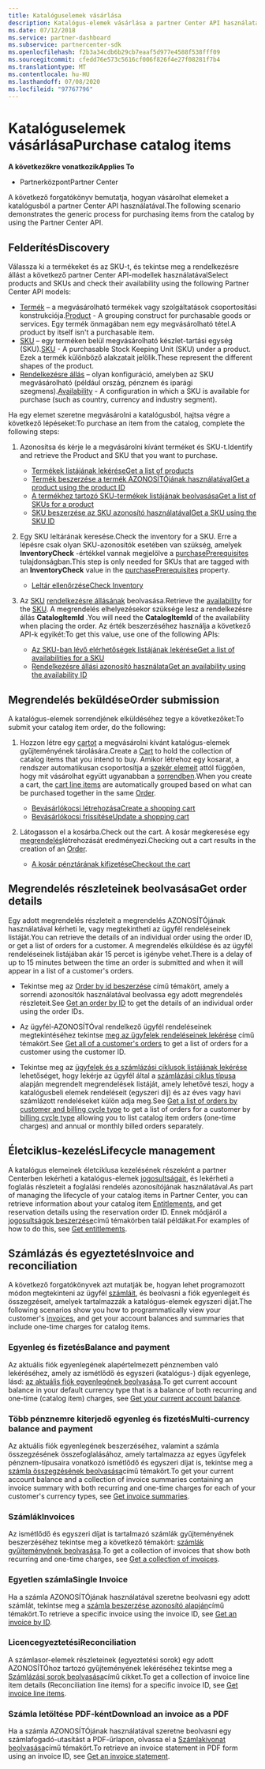 ```yaml
---
title: Katalóguselemek vásárlása
description: Katalógus-elemek vásárlása a partner Center API használatával.
ms.date: 07/12/2018
ms.service: partner-dashboard
ms.subservice: partnercenter-sdk
ms.openlocfilehash: f2b3a34cdb6b29cb7eaaf5d977e4588f538fff09
ms.sourcegitcommit: cfedd76e573c5616cf006f826f4e27f08281f7b4
ms.translationtype: MT
ms.contentlocale: hu-HU
ms.lasthandoff: 07/08/2020
ms.locfileid: "97767796"
---
```

# <a name="purchase-catalog-items"></a><span data-ttu-id="ac0c9-103">Katalóguselemek vásárlása</span><span class="sxs-lookup"><span data-stu-id="ac0c9-103">Purchase catalog items</span></span>

<span data-ttu-id="ac0c9-104">**A következőkre vonatkozik**</span><span class="sxs-lookup"><span data-stu-id="ac0c9-104">**Applies To**</span></span>

- <span data-ttu-id="ac0c9-105">Partnerközpont</span><span class="sxs-lookup"><span data-stu-id="ac0c9-105">Partner Center</span></span>

<span data-ttu-id="ac0c9-106">A következő forgatókönyv bemutatja, hogyan vásárolhat elemeket a katalógusból a partner Center API használatával.</span><span class="sxs-lookup"><span data-stu-id="ac0c9-106">The following scenario demonstrates the generic process for purchasing items from the catalog by using the Partner Center API.</span></span>

## <a name="discovery"></a><span data-ttu-id="ac0c9-107">Felderítés</span><span class="sxs-lookup"><span data-stu-id="ac0c9-107">Discovery</span></span>

<span data-ttu-id="ac0c9-108">Válassza ki a termékeket és az SKU-t, és tekintse meg a rendelkezésre állást a következő partner Center API-modellek használatával</span><span class="sxs-lookup"><span data-stu-id="ac0c9-108">Select products and SKUs and check their availability using the following Partner Center API models:</span></span>

- <span data-ttu-id="ac0c9-109">[Termék](product-resources.md#product) – a megvásárolható termékek vagy szolgáltatások csoportosítási konstrukciója.</span><span class="sxs-lookup"><span data-stu-id="ac0c9-109">[Product](product-resources.md#product) - A grouping construct for purchasable goods or services.</span></span> <span data-ttu-id="ac0c9-110">Egy termék önmagában nem egy megvásárolható tétel.</span><span class="sxs-lookup"><span data-stu-id="ac0c9-110">A product by itself isn't a purchasable item.</span></span>
- <span data-ttu-id="ac0c9-111">[SKU](product-resources.md#sku) – egy terméken belül megvásárolható készlet-tartási egység (SKU).</span><span class="sxs-lookup"><span data-stu-id="ac0c9-111">[SKU](product-resources.md#sku) - A purchasable Stock Keeping Unit (SKU) under a product.</span></span> <span data-ttu-id="ac0c9-112">Ezek a termék különböző alakzatait jelölik.</span><span class="sxs-lookup"><span data-stu-id="ac0c9-112">These represent the different shapes of the product.</span></span>
- <span data-ttu-id="ac0c9-113">[Rendelkezésre állás](product-resources.md#availability) – olyan konfiguráció, amelyben az SKU megvásárolható (például ország, pénznem és iparági szegmens).</span><span class="sxs-lookup"><span data-stu-id="ac0c9-113">[Availability](product-resources.md#availability) - A configuration in which a SKU is available for purchase (such as country, currency and industry segment).</span></span>

<span data-ttu-id="ac0c9-114">Ha egy elemet szeretne megvásárolni a katalógusból, hajtsa végre a következő lépéseket:</span><span class="sxs-lookup"><span data-stu-id="ac0c9-114">To purchase an item from the catalog, complete the following steps:</span></span>

1. <span data-ttu-id="ac0c9-115">Azonosítsa és kérje le a megvásárolni kívánt terméket és SKU-t.</span><span class="sxs-lookup"><span data-stu-id="ac0c9-115">Identify and retrieve the Product and SKU that you want to purchase.</span></span>

   - [<span data-ttu-id="ac0c9-116">Termékek listájának lekérése</span><span class="sxs-lookup"><span data-stu-id="ac0c9-116">Get a list of products</span></span>](get-a-list-of-products.md)
   - [<span data-ttu-id="ac0c9-117">Termék beszerzése a termék AZONOSÍTÓjának használatával</span><span class="sxs-lookup"><span data-stu-id="ac0c9-117">Get a product using the product ID</span></span>](get-a-product-by-id.md)
   - [<span data-ttu-id="ac0c9-118">A termékhez tartozó SKU-termékek listájának beolvasása</span><span class="sxs-lookup"><span data-stu-id="ac0c9-118">Get a list of SKUs for a product</span></span>](get-a-list-of-skus-for-a-product.md)
   - [<span data-ttu-id="ac0c9-119">SKU beszerzése az SKU azonosító használatával</span><span class="sxs-lookup"><span data-stu-id="ac0c9-119">Get a SKU using the SKU ID</span></span>](get-a-sku-by-id.md)

2. <span data-ttu-id="ac0c9-120">Egy SKU leltárának keresése.</span><span class="sxs-lookup"><span data-stu-id="ac0c9-120">Check the inventory for a SKU.</span></span> <span data-ttu-id="ac0c9-121">Erre a lépésre csak olyan SKU-azonosítók esetében van szükség, amelyek **InventoryCheck** -értékkel vannak megjelölve a [purchasePrerequisites](product-resources.md#sku) tulajdonságban.</span><span class="sxs-lookup"><span data-stu-id="ac0c9-121">This step is only needed for SKUs that are tagged with an **InventoryCheck** value in the [purchasePrerequisites](product-resources.md#sku) property.</span></span>

   - [<span data-ttu-id="ac0c9-122">Leltár ellenőrzése</span><span class="sxs-lookup"><span data-stu-id="ac0c9-122">Check Inventory</span></span>](check-inventory.md)

3. <span data-ttu-id="ac0c9-123">Az [SKU](product-resources.md#sku) [rendelkezésre állásának](product-resources.md#availability) beolvasása.</span><span class="sxs-lookup"><span data-stu-id="ac0c9-123">Retrieve the [availability](product-resources.md#availability) for the [SKU](product-resources.md#sku).</span></span> <span data-ttu-id="ac0c9-124">A megrendelés elhelyezésekor szüksége lesz a rendelkezésre állás **CatalogItemId** .</span><span class="sxs-lookup"><span data-stu-id="ac0c9-124">You will need the **CatalogItemId** of the availability when placing the order.</span></span> <span data-ttu-id="ac0c9-125">Az érték beszerzéséhez használja a következő API-k egyikét:</span><span class="sxs-lookup"><span data-stu-id="ac0c9-125">To get this value, use one of the following APIs:</span></span>

   - [<span data-ttu-id="ac0c9-126">Az SKU-ban lévő elérhetőségek listájának lekérése</span><span class="sxs-lookup"><span data-stu-id="ac0c9-126">Get a list of availabilities for a SKU</span></span>](get-a-list-of-availabilities-for-a-sku.md)
   - [<span data-ttu-id="ac0c9-127">Rendelkezésre állási azonosító használata</span><span class="sxs-lookup"><span data-stu-id="ac0c9-127">Get an availability using the availability ID</span></span>](get-an-availability-by-id.md)

## <a name="order-submission"></a><span data-ttu-id="ac0c9-128">Megrendelés beküldése</span><span class="sxs-lookup"><span data-stu-id="ac0c9-128">Order submission</span></span>

<span data-ttu-id="ac0c9-129">A katalógus-elemek sorrendjének elküldéséhez tegye a következőket:</span><span class="sxs-lookup"><span data-stu-id="ac0c9-129">To submit your catalog item order, do the following:</span></span>

1. <span data-ttu-id="ac0c9-130">Hozzon létre egy [cartot](cart-resources.md) a megvásárolni kívánt katalógus-elemek gyűjteményének tárolására.</span><span class="sxs-lookup"><span data-stu-id="ac0c9-130">Create a [Cart](cart-resources.md) to hold the collection of catalog items that you intend to buy.</span></span> <span data-ttu-id="ac0c9-131">Amikor létrehoz egy kosarat, a rendszer automatikusan csoportosítja a [szekér elemeit](cart-resources.md#cartlineitem) attól függően, hogy mit vásárolhat együtt ugyanabban a [sorrendben](order-resources.md).</span><span class="sxs-lookup"><span data-stu-id="ac0c9-131">When you create a cart, the [cart line items](cart-resources.md#cartlineitem) are automatically grouped based on what can be purchased together in the same [Order](order-resources.md).</span></span>

   - [<span data-ttu-id="ac0c9-132">Bevásárlókocsi létrehozása</span><span class="sxs-lookup"><span data-stu-id="ac0c9-132">Create a shopping cart</span></span>](create-a-cart.md)
   - [<span data-ttu-id="ac0c9-133">Bevásárlókocsi frissítése</span><span class="sxs-lookup"><span data-stu-id="ac0c9-133">Update a shopping cart</span></span>](update-a-cart.md)

2. <span data-ttu-id="ac0c9-134">Látogasson el a kosárba.</span><span class="sxs-lookup"><span data-stu-id="ac0c9-134">Check out the cart.</span></span> <span data-ttu-id="ac0c9-135">A kosár megkeresése egy [megrendelés](order-resources.md)létrehozását eredményezi.</span><span class="sxs-lookup"><span data-stu-id="ac0c9-135">Checking out a cart results in the creation of an [Order](order-resources.md).</span></span>

   - [<span data-ttu-id="ac0c9-136">A kosár pénztárának kifizetése</span><span class="sxs-lookup"><span data-stu-id="ac0c9-136">Checkout the cart</span></span>](checkout-a-cart.md)

## <a name="get-order-details"></a><span data-ttu-id="ac0c9-137">Megrendelés részleteinek beolvasása</span><span class="sxs-lookup"><span data-stu-id="ac0c9-137">Get order details</span></span>

<span data-ttu-id="ac0c9-138">Egy adott megrendelés részleteit a megrendelés AZONOSÍTÓjának használatával kérheti le, vagy megtekintheti az ügyfél rendeléseinek listáját.</span><span class="sxs-lookup"><span data-stu-id="ac0c9-138">You can retrieve the details of an individual order using the order ID, or get a list of orders for a customer.</span></span> <span data-ttu-id="ac0c9-139">A megrendelés elküldése és az ügyfél rendeléseinek listájában akár 15 percet is igénybe vehet.</span><span class="sxs-lookup"><span data-stu-id="ac0c9-139">There is a delay of up to 15 minutes between the time an order is submitted and when it will appear in a list of a customer's orders.</span></span>

- <span data-ttu-id="ac0c9-140">Tekintse meg az [Order by id beszerzése](get-an-order-by-id.md) című témakört, amely a sorrendi azonosítók használatával beolvassa egy adott megrendelés részleteit.</span><span class="sxs-lookup"><span data-stu-id="ac0c9-140">See [Get an order by ID](get-an-order-by-id.md) to get the details of an individual order using the order IDs.</span></span>

- <span data-ttu-id="ac0c9-141">Az ügyfél-AZONOSÍTÓval rendelkező ügyfél rendeléseinek megtekintéséhez tekintse [meg az ügyfelek rendeléseinek lekérése](get-all-of-a-customer-s-orders.md) című témakört.</span><span class="sxs-lookup"><span data-stu-id="ac0c9-141">See [Get all of a customer's orders](get-all-of-a-customer-s-orders.md) to get a list of orders for a customer using the customer ID.</span></span>

- <span data-ttu-id="ac0c9-142">Tekintse meg az [ügyfelek és a számlázási ciklusok listájának lekérése](get-a-list-of-orders-by-customer-and-billing-cycle-type.md) lehetőséget, hogy lekérje az ügyfél által a [számlázási ciklus típusa](product-resources.md#billingcycletype) alapján megrendelt megrendelések listáját, amely lehetővé teszi, hogy a katalógusbeli elemek rendeléseit (egyszeri díj) és az éves vagy havi számlázott rendeléseket külön adja meg.</span><span class="sxs-lookup"><span data-stu-id="ac0c9-142">See [Get a list of orders by customer and billing cycle type](get-a-list-of-orders-by-customer-and-billing-cycle-type.md) to get a list of orders for a customer by [billing cycle type](product-resources.md#billingcycletype) allowing you to list catalog item orders (one-time charges) and annual or monthly billed orders separately.</span></span>

## <a name="lifecycle-management"></a><span data-ttu-id="ac0c9-143">Életciklus-kezelés</span><span class="sxs-lookup"><span data-stu-id="ac0c9-143">Lifecycle management</span></span>

<span data-ttu-id="ac0c9-144">A katalógus elemeinek életciklusa kezelésének részeként a partner Centerben lekérheti a katalógus-elemek [jogosultságait](entitlement-resources.md), és lekérheti a foglalás részleteit a foglalási rendelés azonosítójának használatával.</span><span class="sxs-lookup"><span data-stu-id="ac0c9-144">As part of managing the lifecycle of your catalog items in Partner Center, you can retrieve information about your catalog item [Entitlements](entitlement-resources.md), and get reservation details using the reservation order ID.</span></span> <span data-ttu-id="ac0c9-145">Ennek módjáról a [jogosultságok beszerzése](get-a-collection-of-entitlements.md)című témakörben talál példákat.</span><span class="sxs-lookup"><span data-stu-id="ac0c9-145">For examples of how to do this, see [Get entitlements](get-a-collection-of-entitlements.md).</span></span>   

## <a name="invoice-and-reconciliation"></a><span data-ttu-id="ac0c9-146">Számlázás és egyeztetés</span><span class="sxs-lookup"><span data-stu-id="ac0c9-146">Invoice and reconciliation</span></span>

<span data-ttu-id="ac0c9-147">A következő forgatókönyvek azt mutatják be, hogyan lehet programozott módon megtekinteni az ügyfél [számláit](invoice-resources.md), és beolvasni a fiók egyenlegeit és összegzéseit, amelyek tartalmazzák a katalógus-elemek egyszeri díját.</span><span class="sxs-lookup"><span data-stu-id="ac0c9-147">The following scenarios show you how to programmatically view your customer's [invoices](invoice-resources.md), and get your account balances and summaries that include one-time charges for catalog items.</span></span>

### <a name="balance-and-payment"></a><span data-ttu-id="ac0c9-148">Egyenleg és fizetés</span><span class="sxs-lookup"><span data-stu-id="ac0c9-148">Balance and payment</span></span>

<span data-ttu-id="ac0c9-149">Az aktuális fiók egyenlegének alapértelmezett pénznemben való lekéréséhez, amely az ismétlődő és egyszeri (katalógus-) díjak egyenlege, lásd: [az aktuális fiók egyenlegének beolvasása](get-the-reseller-s-current-account-balance.md).</span><span class="sxs-lookup"><span data-stu-id="ac0c9-149">To get current account balance in your default currency type that is a balance of both recurring and one-time (catalog item) charges, see [Get your current account balance](get-the-reseller-s-current-account-balance.md).</span></span>

### <a name="multi-currency-balance-and-payment"></a><span data-ttu-id="ac0c9-150">Több pénznemre kiterjedő egyenleg és fizetés</span><span class="sxs-lookup"><span data-stu-id="ac0c9-150">Multi-currency balance and payment</span></span>

<span data-ttu-id="ac0c9-151">Az aktuális fiók egyenlegének beszerzéséhez, valamint a számla összegzésének összefoglalásához, amely tartalmazza az egyes ügyfelek pénznem-típusaira vonatkozó ismétlődő és egyszeri díjat is, tekintse meg a [számla összegzésének beolvasása](get-invoice-summaries.md)című témakört.</span><span class="sxs-lookup"><span data-stu-id="ac0c9-151">To get your current account balance and a collection of invoice summaries containing an invoice summary with both recurring and one-time charges for each of your customer's currency types, see [Get invoice summaries](get-invoice-summaries.md).</span></span>

### <a name="invoices"></a><span data-ttu-id="ac0c9-152">Számlák</span><span class="sxs-lookup"><span data-stu-id="ac0c9-152">Invoices</span></span>

<span data-ttu-id="ac0c9-153">Az ismétlődő és egyszeri díjat is tartalmazó számlák gyűjteményének beszerzéséhez tekintse meg a következő témakört: [számlák gyűjteményének beolvasása](get-a-collection-of-invoices.md).</span><span class="sxs-lookup"><span data-stu-id="ac0c9-153">To get a collection of invoices that show both recurring and one-time charges, see [Get a collection of invoices](get-a-collection-of-invoices.md).</span></span> 

### <a name="single-invoice"></a><span data-ttu-id="ac0c9-154">Egyetlen számla</span><span class="sxs-lookup"><span data-stu-id="ac0c9-154">Single Invoice</span></span>

<span data-ttu-id="ac0c9-155">Ha a számla AZONOSÍTÓjának használatával szeretne beolvasni egy adott számlát, tekintse meg a [számla beszerzése azonosító alapján](get-invoice-by-id.md)című témakört.</span><span class="sxs-lookup"><span data-stu-id="ac0c9-155">To retrieve a specific invoice using the invoice ID, see [Get an invoice by ID](get-invoice-by-id.md).</span></span>  

### <a name="reconciliation"></a><span data-ttu-id="ac0c9-156">Licencegyeztetési</span><span class="sxs-lookup"><span data-stu-id="ac0c9-156">Reconciliation</span></span>

<span data-ttu-id="ac0c9-157">A számlasor-elemek részleteinek (egyeztetési sorok) egy adott AZONOSÍTÓhoz tartozó gyűjteményének lekéréséhez tekintse meg a [Számlázási sorok beolvasása](get-invoiceline-items.md)című cikket.</span><span class="sxs-lookup"><span data-stu-id="ac0c9-157">To get a collection of invoice line item details (Reconciliation line items) for a specific invoice ID, see [Get invoice line items](get-invoiceline-items.md).</span></span>  

### <a name="download-an-invoice-as-a-pdf"></a><span data-ttu-id="ac0c9-158">Számla letöltése PDF-ként</span><span class="sxs-lookup"><span data-stu-id="ac0c9-158">Download an invoice as a PDF</span></span>

<span data-ttu-id="ac0c9-159">Ha a számla AZONOSÍTÓjának használatával szeretne beolvasni egy számlafogadó-utasítást a PDF-űrlapon, olvassa el a [Számlakivonat beolvasása](get-invoice-statement.md)című témakört.</span><span class="sxs-lookup"><span data-stu-id="ac0c9-159">To retrieve an invoice statement in PDF form using an invoice ID, see [Get an invoice statement](get-invoice-statement.md).</span></span>
